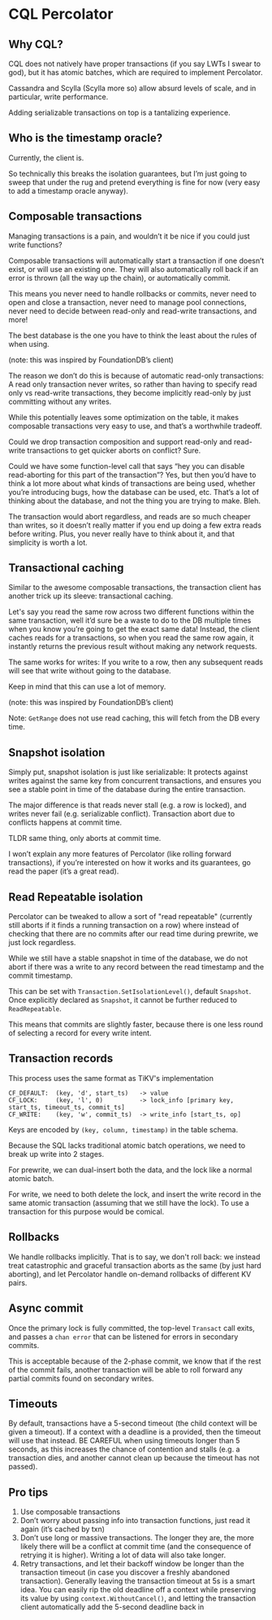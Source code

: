 # CQL Percolator

## Why CQL?

CQL does not natively have proper transactions (if you say LWTs I swear to god), but it has atomic batches, which are required to implement Percolator.

Cassandra and Scylla (Scylla more so) allow absurd levels of scale, and in particular, write performance.

Adding serializable transactions on top is a tantalizing experience.

## Who is the timestamp oracle?

Currently, the client is.

So technically this breaks the isolation guarantees, but I’m just going to sweep that under the rug and pretend everything is fine for now (very easy to add a timestamp oracle anyway).

## Composable transactions

Managing transactions is a pain, and wouldn’t it be nice if you could just write functions?

Composable transactions will automatically start a transaction if one doesn’t exist, or will use an existing one. They will also automatically roll back if an error is thrown (all the way up the chain), or automatically commit.

This means you never need to handle rollbacks or commits, never need to open and close a transaction, never need to manage pool connections, never need to decide between read-only and read-write transactions, and more!

The best database is the one you have to think the least about the rules of when using.

(note: this was inspired by FoundationDB’s client)

The reason we don’t do this is because of automatic read-only transactions: A read only transaction never writes, so rather than having to specify read only vs read-write transactions, they become implicitly read-only by just committing without any writes.

While this potentially leaves some optimization on the table, it makes composable transactions very easy to use, and that’s a worthwhile tradeoff.

Could we drop transaction composition and support read-only and read-write transactions to get quicker aborts on conflict? Sure.

Could we have some function-level call that says “hey you can disable read-aborting for this part of the transaction”? Yes, but then you’d have to think a lot more about what kinds of transactions are being used, whether you’re introducing bugs, how the database can be used, etc. That’s a lot of thinking about the database, and not the thing you are trying to make. Bleh.

The transaction would abort regardless, and reads are so much cheaper than writes, so it doesn’t really matter if you end up doing a few extra reads before writing. Plus, you never really have to think about it, and that simplicity is worth a lot.

## Transactional caching

Similar to the awesome composable transactions, the transaction client has another trick up its sleeve: transactional caching.

Let's say you read the same row across two different functions within the same transaction, well it’d sure be a waste to do to the DB multiple times when you know you’re going to get the exact same data! Instead, the client caches reads for a transactions, so when you read the same row again, it instantly returns the previous result without making any network requests.

The same works for writes: If you write to a row, then any subsequent reads will see that write without going to the database.

Keep in mind that this can use a lot of memory.

(note: this was inspired by FoundationDB’s client)

Note: `GetRange` does not use read caching, this will fetch from the DB every time.

## Snapshot isolation

Simply put, snapshot isolation is just like serializable: It protects against writes against the same key from concurrent transactions, and ensures you see a stable point in time of the database during the entire transaction.

The major difference is that reads never stall (e.g. a row is locked), and writes never fail (e.g. serializable conflict). Transaction abort due to conflicts happens at commit time.

TLDR same thing, only aborts at commit time.

I won’t explain any more features of Percolator (like rolling forward transactions), if you’re interested on how it works and its guarantees, go read the paper (it’s a great read).

## Read Repeatable isolation

Percolator can be tweaked to allow a sort of "read repeatable" (currently still aborts if it finds a running transaction on a row) where instead of checking that there are no commits after our read time during prewrite, we just lock regardless.

While we still have a stable snapshot in time of the database, we do not abort if there was a write to any record between the read timestamp and the commit timestamp.

This can be set with `Transaction.SetIsolationLevel()`, default `Snapshot`. Once explicitly declared as `Snapshot`, it cannot be further reduced to `ReadRepeatable`.

This means that commits are slightly faster, because there is one less round of selecting a record for every write intent.

## Transaction records

This process uses the same format as TiKV's implementation

```
CF_DEFAULT:  (key, 'd', start_ts)   -> value
CF_LOCK:     (key, 'l', 0)          -> lock_info [primary key, start_ts, timeout_ts, commit_ts]
CF_WRITE:    (key, 'w', commit_ts)  -> write_info [start_ts, op]
```

Keys are encoded by `(key, column, timestamp)` in the table schema.

Because the SQL lacks traditional atomic batch operations, we need to break up write into 2 stages.

For prewrite, we can dual-insert both the data, and the lock like a normal atomic batch.

For write, we need to both delete the lock, and insert the write record in the same atomic transaction (assuming that we still have the lock). To use a transaction for this purpose would be comical.

## Rollbacks

We handle rollbacks implicitly. That is to say, we don't roll back: we instead treat catastrophic and graceful transaction aborts as the same (by just hard aborting), and let Percolator handle on-demand rollbacks of different KV pairs.

## Async commit

Once the primary lock is fully committed, the top-level `Transact` call exits, and passes a `chan error` that can be listened for errors in secondary commits.

This is acceptable because of the 2-phase commit, we know that if the rest of the commit fails, another transaction will be able to roll forward any partial commits found on secondary writes.

## Timeouts

By default, transactions have a 5-second timeout (the child context will be given a timeout). If a context with a deadline is a provided, then the timeout will use that instead. BE CAREFUL when using timeouts longer than 5 seconds, as this increases the chance of contention and stalls (e.g. a transaction dies, and another cannot clean up because the timeout has not passed).

## Pro tips

1. Use composable transactions
2. Don’t worry about passing info into transaction functions, just read it again (it’s cached by txn)
3. Don’t use long or massive transactions. The longer they are, the more likely there will be a conflict at commit time (and the consequence of retrying it is higher). Writing a lot of data will also take longer.
4. Retry transactions, and let their backoff window be longer than the transaction timeout (in case you discover a freshly abandoned transaction). Generally leaving the transaction timeout at 5s is a smart idea. You can easily rip the old deadline off a context while preserving its value by using `context.WithoutCancel()`, and letting the transaction client automatically add the 5-second deadline back in